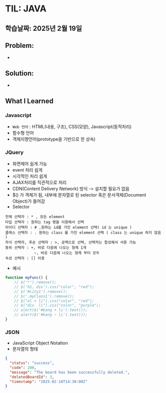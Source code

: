 # TIL: JAVA
## 학습날짜: 2025년 2월 19일

## Problem:
- 

## Solution:
- 

## What I Learned

### Javascript
- `Web 언어` : HTML(내용, 구조), CSS(모양), Javascript(동적처리)
- 함수형 언어
- 객체지향언어(prototype을 기반으로 한 상속)

### JQuery
- 화면제어 쉽게 가능
- event 처리 쉽게
- 시각적인 처리 쉽게
- AJAX처리를 직관적으로 처리
- CDN(Content Delivery Network) 방식 -> 설치할 필요가 없음
- $() 가 객체가 됨, 내부에 문자열로 된 selector 혹은 문서객체(Document Object)가 들어감
- Selector
```
전체 선택자 : * , 모든 element
타입 선택자 : 원하는 tag 명을 이용해서 선택
아이디 선택자 : # ,원하는 id를 가진 element 선택( id 는 unique )
클래스 선택자 : . 원하는 class 를 가진 element 선택 ( class 는 unique 하지 않음 )
자식 선택자, 후손 선택자 : >, 공백으로 선택, 선택자는 합성해서 사용 가능
동위 선택자 : +, 바로 다음에 나오는 형제 1개
             ~, 바로 다음에 나오는 형제 부터 모두
속성 선택자 : [] 이용
```
- 예시
```javascript
function myFunc() {
    // $('*').remove();
    // $('h1, div').css("color", "red");
    // $('#city1').remove();
    // $('.myClass1').remove();
    // $("ol > li").css("color", "red");
    // $("div  li").css("color", "purple");
    // alert($('#kang + li').text());
    // alert($('#kang ~ li').text());
}
```

### JSON
- JavaScript Object Notation
- 문자열의 형태
```json
{
  "status": "success",
  "code": 200,
  "message": "The board has been successfully deleted.",
  "deletedBoardId": 3,
  "timestamp": "2025-02-18T14:30:00Z"
}
```
